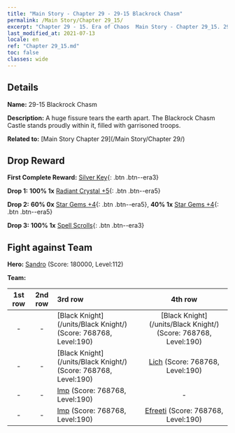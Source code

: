 ```yaml
---
title: "Main Story - Chapter 29 - 29-15 Blackrock Chasm"
permalink: /Main Story/Chapter 29_15/
excerpt: "Chapter 29 - 15. Era of Chaos  Main Story - Chapter 29_15. 29-15 Blackrock Chasm"
last_modified_at: 2021-07-13
locale: en
ref: "Chapter 29_15.md"
toc: false
classes: wide
---
```


## Details

 **Name:** 29-15 Blackrock Chasm

 **Description:** A huge fissure tears the earth apart. The Blackrock Chasm Castle stands proudly within it, filled with garrisoned troops.

 **Related to:** [Main Story Chapter 29](/Main Story/Chapter 29/)

## Drop Reward

 **First Complete Reward:** [Silver Key](/Items/con_693/){: .btn .btn--era3}

 **Drop 1:** **100% 1x** [Radiant Crystal +5](/Items/mat_101/){: .btn .btn--era5}

 **Drop 2:** **60% 0x** [Star Gems +4](/Items/mat_93/){: .btn .btn--era5}, **40% 1x** [Star Gems +4](/Items/mat_93/){: .btn .btn--era5}

 **Drop 3:** **100% 1x** [Spell Scrolls](/Items/con_694/){: .btn .btn--era3}


## Fight against Team
 **Hero:** [Sandro](/heroes/Sandro/) (Score: 180000, Level:112)

 **Team:**


  | 1st row | 2nd row | 3rd row | 4th row |
  |:----:|:----:|:----|:----:|
  | - | - | [Black Knight](/units/Black Knight/) (Score: 768768, Level:190)  | [Black Knight](/units/Black Knight/) (Score: 768768, Level:190)  |
  | - | - | [Black Knight](/units/Black Knight/) (Score: 768768, Level:190)  | [Lich](/units/Lich/) (Score: 768768, Level:190)  |
  | - | - | [Imp](/units/Imp/) (Score: 768768, Level:190)  | - |
  | - | - | [Imp](/units/Imp/) (Score: 768768, Level:190)  | [Efreeti](/units/Efreeti/) (Score: 768768, Level:190)  |


